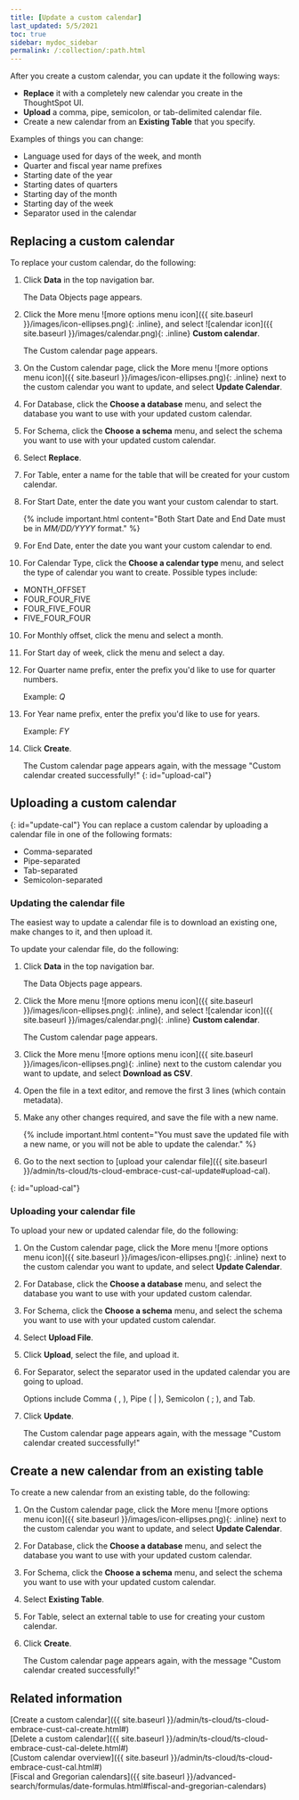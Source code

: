 ```yaml
---
title: [Update a custom calendar]
last_updated: 5/5/2021
toc: true
sidebar: mydoc_sidebar
permalink: /:collection/:path.html
---
```

After you create a custom calendar, you can update it the following ways:
- **Replace** it with a completely new calendar you create in the ThoughtSpot UI.
- **Upload** a comma, pipe, semicolon, or tab-delimited calendar file.
- Create a new calendar from an **Existing Table** that you specify.

Examples of things you can change:
- Language used for days of the week, and month
- Quarter and fiscal year name prefixes
- Starting date of the year
- Starting dates of quarters
- Starting day of the month
- Starting day of the week
- Separator used in the calendar

## Replacing a custom calendar

To replace your custom calendar, do the following:

1. Click **Data** in the top navigation bar.

   The Data Objects page appears.

2. Click the More menu ![more options menu icon]({{ site.baseurl }}/images/icon-ellipses.png){: .inline}, and select ![calendar icon]({{ site.baseurl }}/images/calendar.png){: .inline}  **Custom calendar**.

   The Custom calendar page appears.

2. On the Custom calendar page, click the More menu ![more options menu icon]({{ site.baseurl }}/images/icon-ellipses.png){: .inline} next to the custom calendar you want to update, and select **Update Calendar**.   

3. For Database, click the **Choose a database** menu, and select the database you want to use with your updated custom calendar.

4. For Schema, click the **Choose a schema** menu, and select the schema you want to use with your updated custom calendar.

5. Select **Replace**.

6. For Table, enter a name for the table that will be created for your custom calendar.

7. For Start Date, enter the date you want your custom calendar to start.

    {% include important.html content="Both Start Date and End Date must be in *MM/DD/YYYY* format." %}

8. For End Date, enter the date you want your custom calendar to end.

9. For Calendar Type, click the **Choose a calendar type** menu, and select the type of calendar you want to create. Possible types include:
- MONTH_OFFSET
- FOUR_FOUR_FIVE
- FOUR_FIVE_FOUR
- FIVE_FOUR_FOUR

10. For Monthly offset, click the menu and select a month.

11. For Start day of week, click the menu and select a day.

12. For Quarter name prefix, enter the prefix you'd like to use for quarter numbers.

    Example: *Q*

13. For Year name prefix, enter the prefix you'd like to use for years.   

    Example: *FY*

14. Click **Create**.

    The Custom calendar page appears again, with the message "Custom calendar created successfully!"
{: id="upload-cal"}
## Uploading a custom calendar
{: id="update-cal"}
You can replace a custom calendar by uploading a calendar file in one of the following formats:
- Comma-separated
- Pipe-separated
- Tab-separated
- Semicolon-separated

### Updating the calendar file

The easiest way to update a calendar file is to download an existing one, make changes to it, and then upload it.

To update your calendar file, do the following:

1. Click **Data** in the top navigation bar.

   The Data Objects page appears.

2. Click the More menu ![more options menu icon]({{ site.baseurl }}/images/icon-ellipses.png){: .inline}, and select ![calendar icon]({{ site.baseurl }}/images/calendar.png){: .inline}  **Custom calendar**.

   The Custom calendar page appears.

3. Click the More menu ![more options menu icon]({{ site.baseurl }}/images/icon-ellipses.png){: .inline} next to the custom calendar you want to update, and select **Download as CSV**.

4. Open the file in a text editor, and remove the first 3 lines (which contain metadata).

5. Make any other changes required, and save the file with a new name.

   {% include important.html content="You must save the updated file with a new name, or you will not be able to update the calendar." %}

6. Go to the next section to [upload your calendar file]({{ site.baseurl }}/admin/ts-cloud/ts-cloud-embrace-cust-cal-update#upload-cal).

{: id="upload-cal"}
### Uploading your calendar file

To upload your new or updated calendar file, do the following:

1. On the Custom calendar page, click the More menu ![more options menu icon]({{ site.baseurl }}/images/icon-ellipses.png){: .inline} next to the custom calendar you want to update, and select **Update Calendar**.   

2. For Database, click the **Choose a database** menu, and select the database you want to use with your updated custom calendar.

3. For Schema, click the **Choose a schema** menu, and select the schema you want to use with your updated custom calendar.

4. Select **Upload File**.

5. Click **Upload**, select the file, and upload it.

6. For Separator, select the separator used in the updated calendar you are going to upload.

    Options include Comma ( , ), Pipe ( \| ), Semicolon ( ; ), and Tab.

7. Click **Update**.

    The Custom calendar page appears again, with the message "Custom calendar created successfully!"

## Create a new calendar from an existing table

To create a new calendar from an existing table, do the following:

1. On the Custom calendar page, click the More menu ![more options menu icon]({{ site.baseurl }}/images/icon-ellipses.png){: .inline} next to the custom calendar you want to update, and select **Update Calendar**.   

2. For Database, click the **Choose a database** menu, and select the database you want to use with your updated custom calendar.

3. For Schema, click the **Choose a schema** menu, and select the schema you want to use with your updated custom calendar.

4. Select **Existing Table**.

5. For Table, select an external table to use for creating your custom calendar.

6. Click **Create**.

   The Custom calendar page appears again, with the message "Custom calendar created successfully!"


## Related information

[Create a custom calendar]({{ site.baseurl }}/admin/ts-cloud/ts-cloud-embrace-cust-cal-create.html#)   
[Delete a custom calendar]({{ site.baseurl }}/admin/ts-cloud/ts-cloud-embrace-cust-cal-delete.html#)   
[Custom calendar overview]({{ site.baseurl }}/admin/ts-cloud/ts-cloud-embrace-cust-cal.html#)   
[Fiscal and Gregorian calendars]({{ site.baseurl }}/advanced-search/formulas/date-formulas.html#fiscal-and-gregorian-calendars)      
